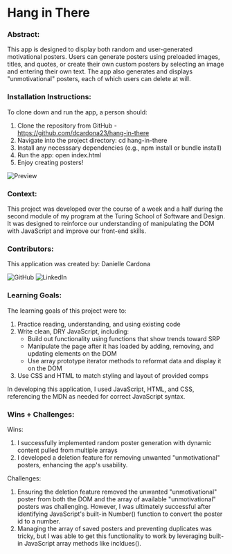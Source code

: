 # Hang in There  

### Abstract:
This app is designed to display both random and user-generated motivational posters. Users can generate posters using preloaded images, titles, and quotes, or create their own custom posters by selecting an image and entering their own text. The app also generates and displays "unmotivational" posters, each of which users can delete at will.

### Installation Instructions:
To clone down and run the app, a person should:
1. Clone the repository from GitHub - https://github.com/dcardona23/hang-in-there
2. Navigate into the project directory: cd hang-in-there
3. Install any necesssary dependencies (e.g., npm install or bundle install)
4. Run the app: open index.html 
5. Enjoy creating posters!


![Preview](https://media1.giphy.com/media/v1.Y2lkPTc5MGI3NjExNzFjdWxqZHpuYzJ1aTRqc3Q3Z3N5NXJ3amUzNWgwemF3bzFjMzFhYyZlcD12MV9pbnRlcm5hbF9naWZfYnlfaWQmY3Q9Zw/lDkwPimNKLY0L2zVyB/giphy.webp)

### Context:
This project was developed over the course of a week and a half during the second module of my program at the Turing School of Software and Design. It was designed to reinforce our understanding of manipulating the DOM with JavaScript and improve our front-end skills. 

### Contributors:
This application was created by: Danielle Cardona

![GitHub](https://github.com/dcardona23) 
![LinkedIn](https://www.linkedin.com/in/danielle-cardona-se/)

### Learning Goals:
The learning goals of this project were to:
1. Practice reading, understanding, and using existing code
2. Write clean, DRY JavaScript, including: 
    - Build out functionality using functions that show trends toward SRP
    - Manipulate the page after it has loaded by adding, removing, and updating elements on the DOM
    - Use array prototype iterator methods to reformat data and display it on the DOM
4. Use CSS and HTML to match styling and layout of provided comps

In developing this application, I used JavaScript, HTML, and CSS, referencing the MDN as needed for correct JavaScript syntax. 

### Wins + Challenges:
Wins: 
1. I successfully implemented random poster generation with dynamic content pulled from multiple arrays
2. I developed a deletion feature for removing unwanted "unmotivational" posters, enhancing the app's usability.

Challenges:
1. Ensuring the deletion feature removed the unwanted "unmotivational" poster from both the DOM and the array of available "unmotivational" posters was challenging. However, I was ultimately successful after identifying JavaScript's built-in Number() function to convert the poster id to a number. 
2. Managing the array of saved posters and preventing duplicates was tricky, but I was able to get this functionality to work by leveraging built-in JavaScript array methods like incldues(). 

